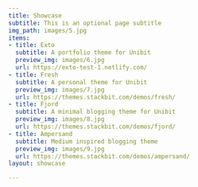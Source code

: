 ```yaml
---
title: Showcase
subtitle: This is an optional page subtitle
img_path: images/5.jpg
items:
- title: Exto
  subtitle: A portfolio theme for Unibit
  preview_img: images/6.jpg
  url: https://exto-test-1.netlify.com/
- title: Fresh
  subtitle: A personal theme for Unibit
  preview_img: images/7.jpg
  url: https://themes.stackbit.com/demos/fresh/
- title: Fjord
  subtitle: A minimal blogging theme for Unibit
  preview_img: images/8.jpg
  url: https://themes.stackbit.com/demos/fjord/
- title: Ampersand
  subtitle: Medium inspired blogging theme
  preview_img: images/9.jpg
  url: https://themes.stackbit.com/demos/ampersand/
layout: showcase

---
```

